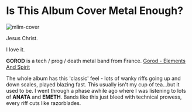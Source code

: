 # Is This Album Cover Metal Enough?

![mlim-cover](coverart_image.jpg "Gorod - A Perfect Absolution")

Jesus Christ.

I love it.

**GOROD** is a tech / prog / death metal band from France. 
[Gorod - Elements And Spirit](../static/mp3/03.-elements-and-spirit.mp3)

The whole album has this 'classic' feel - lots of wanky riffs going up and down scales, played blazing fast. This usually isn't my cup of tea...but it used to be. I went through a phase awhile ago where I was listening to lots of **ANATA** and **EMETH**. Bands like this just bleed with technical prowess, every riff cuts like razorblades.
